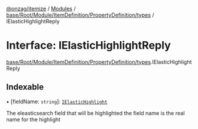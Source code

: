 [@onzag/itemize](../README.md) / [Modules](../modules.md) / [base/Root/Module/ItemDefinition/PropertyDefinition/types](../modules/base_Root_Module_ItemDefinition_PropertyDefinition_types.md) / IElasticHighlightReply

# Interface: IElasticHighlightReply

[base/Root/Module/ItemDefinition/PropertyDefinition/types](../modules/base_Root_Module_ItemDefinition_PropertyDefinition_types.md).IElasticHighlightReply

## Indexable

▪ [fieldName: `string`]: [`IElasticHighlight`](base_Root_Module_ItemDefinition_PropertyDefinition_types.IElasticHighlight.md)

The eleasticsearch field that will be highlighted
the field name is the real name for the highlight
